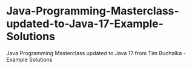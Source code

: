 # Java-Programming-Masterclass-updated-to-Java-17-Example-Solutions
Java Programming Masterclass updated to Java 17 from Tim Buchalka - Example Solutions
